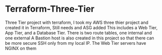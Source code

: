 # Terraform-Three-Tier
Three Tier project with terraform, I took my AWS three thier project and created it in Terraform, Still needs and ASG added
This includes a Web Tier, App Tier, and a Database Tier. 
There is two route tables, one internal and one external
A Bastion host is also created in this project so that there can be more secure SSH only from my local IP. 
The Web Tier servers have NGINX on them 
